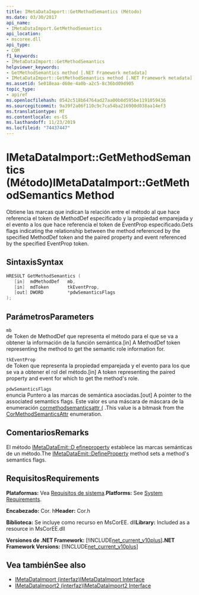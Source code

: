 ```yaml
---
title: IMetaDataImport::GetMethodSemantics (Método)
ms.date: 03/30/2017
api_name:
- IMetaDataImport.GetMethodSemantics
api_location:
- mscoree.dll
api_type:
- COM
f1_keywords:
- IMetaDataImport::GetMethodSemantics
helpviewer_keywords:
- GetMethodSemantics method [.NET Framework metadata]
- IMetaDataImport::GetMethodSemantics method [.NET Framework metadata]
ms.assetid: 5e018eaa-d60e-4a0b-a2c5-8c36bd09d905
topic_type:
- apiref
ms.openlocfilehash: 0542c518b64764ad27aa00b8d595be1191059436
ms.sourcegitcommit: 9a39f2a06f110c9c7ca54ba216900d038aa14ef3
ms.translationtype: MT
ms.contentlocale: es-ES
ms.lasthandoff: 11/23/2019
ms.locfileid: "74437447"
---
```

# <a name="imetadataimportgetmethodsemantics-method"></a><span data-ttu-id="9c32b-102">IMetaDataImport::GetMethodSemantics (Método)</span><span class="sxs-lookup"><span data-stu-id="9c32b-102">IMetaDataImport::GetMethodSemantics Method</span></span>
<span data-ttu-id="9c32b-103">Obtiene las marcas que indican la relación entre el método al que hace referencia el token de MethodDef especificado y la propiedad emparejada y el evento a los que hace referencia el token de EventProp especificado.</span><span class="sxs-lookup"><span data-stu-id="9c32b-103">Gets flags indicating the relationship between the method referenced by the specified MethodDef token and the paired property and event referenced by the specified EventProp token.</span></span>  
  
## <a name="syntax"></a><span data-ttu-id="9c32b-104">Sintaxis</span><span class="sxs-lookup"><span data-stu-id="9c32b-104">Syntax</span></span>  
  
```cpp  
HRESULT GetMethodSemantics (  
   [in]  mdMethodDef   mb,  
   [in]  mdToken       tkEventProp,  
   [out] DWORD         *pdwSemanticsFlags  
);  
```  
  
## <a name="parameters"></a><span data-ttu-id="9c32b-105">Parámetros</span><span class="sxs-lookup"><span data-stu-id="9c32b-105">Parameters</span></span>  
 `mb`  
 <span data-ttu-id="9c32b-106">de Token de MethodDef que representa el método para el que se va a obtener la información de la función semántica.</span><span class="sxs-lookup"><span data-stu-id="9c32b-106">[in] A MethodDef token representing the method to get the semantic role information for.</span></span>  
  
 `tkEventProp`  
 <span data-ttu-id="9c32b-107">de Token que representa la propiedad emparejada y el evento para los que se va a obtener el rol del método.</span><span class="sxs-lookup"><span data-stu-id="9c32b-107">[in] A token representing the paired property and event for which to get the method's role.</span></span>  
  
 `pdwSemanticsFlags`  
 <span data-ttu-id="9c32b-108">enuncia Puntero a las marcas de semántica asociadas.</span><span class="sxs-lookup"><span data-stu-id="9c32b-108">[out] A pointer to the associated semantics flags.</span></span> <span data-ttu-id="9c32b-109">Este valor es una máscara de máscara de la enumeración [cormethodsemanticsattr (](../../../../docs/framework/unmanaged-api/metadata/cormethodsemanticsattr-enumeration.md) .</span><span class="sxs-lookup"><span data-stu-id="9c32b-109">This value is a bitmask from the [CorMethodSemanticsAttr](../../../../docs/framework/unmanaged-api/metadata/cormethodsemanticsattr-enumeration.md) enumeration.</span></span>  
  
## <a name="remarks"></a><span data-ttu-id="9c32b-110">Comentarios</span><span class="sxs-lookup"><span data-stu-id="9c32b-110">Remarks</span></span>  
 <span data-ttu-id="9c32b-111">El método [IMetaDataEmit::D efineproperty](../../../../docs/framework/unmanaged-api/metadata/imetadataemit-defineproperty-method.md) establece las marcas semánticas de un método.</span><span class="sxs-lookup"><span data-stu-id="9c32b-111">The [IMetaDataEmit::DefineProperty](../../../../docs/framework/unmanaged-api/metadata/imetadataemit-defineproperty-method.md) method sets a method's semantics flags.</span></span>  
  
## <a name="requirements"></a><span data-ttu-id="9c32b-112">Requisitos</span><span class="sxs-lookup"><span data-stu-id="9c32b-112">Requirements</span></span>  
 <span data-ttu-id="9c32b-113">**Plataformas:** Vea [Requisitos de sistema](../../../../docs/framework/get-started/system-requirements.md).</span><span class="sxs-lookup"><span data-stu-id="9c32b-113">**Platforms:** See [System Requirements](../../../../docs/framework/get-started/system-requirements.md).</span></span>  
  
 <span data-ttu-id="9c32b-114">**Encabezado:** Cor. h</span><span class="sxs-lookup"><span data-stu-id="9c32b-114">**Header:** Cor.h</span></span>  
  
 <span data-ttu-id="9c32b-115">**Biblioteca:** Se incluye como recurso en MsCorEE. dll</span><span class="sxs-lookup"><span data-stu-id="9c32b-115">**Library:** Included as a resource in MsCorEE.dll</span></span>  
  
 <span data-ttu-id="9c32b-116">**Versiones de .NET Framework:** [!INCLUDE[net_current_v10plus](../../../../includes/net-current-v10plus-md.md)]</span><span class="sxs-lookup"><span data-stu-id="9c32b-116">**.NET Framework Versions:** [!INCLUDE[net_current_v10plus](../../../../includes/net-current-v10plus-md.md)]</span></span>  
  
## <a name="see-also"></a><span data-ttu-id="9c32b-117">Vea también</span><span class="sxs-lookup"><span data-stu-id="9c32b-117">See also</span></span>

- [<span data-ttu-id="9c32b-118">IMetaDataImport (interfaz)</span><span class="sxs-lookup"><span data-stu-id="9c32b-118">IMetaDataImport Interface</span></span>](../../../../docs/framework/unmanaged-api/metadata/imetadataimport-interface.md)
- [<span data-ttu-id="9c32b-119">IMetaDataImport2 (interfaz)</span><span class="sxs-lookup"><span data-stu-id="9c32b-119">IMetaDataImport2 Interface</span></span>](../../../../docs/framework/unmanaged-api/metadata/imetadataimport2-interface.md)
